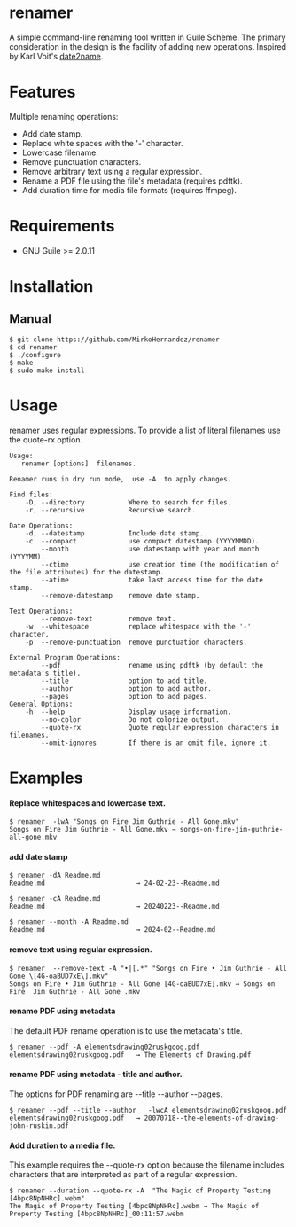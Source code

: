 # renamer

A simple command-line renaming tool written in Guile Scheme. The
primary consideration in the design is the facility of adding new
operations. Inspired by Karl Voit's [date2name](https://github.com/novoid/date2name).

# Features

Multiple renaming operations:

- Add date stamp.
- Replace white spaces with the '-' character.
- Lowercase filename.
- Remove punctuation characters.
- Remove arbitrary text using a regular expression.
- Rename a PDF file using the file's metadata (requires pdftk). 
- Add duration time for media file formats (requires ffmpeg). 

# Requirements

- GNU Guile >= 2.0.11

# Installation

## Manual

```console
$ git clone https://github.com/MirkoHernandez/renamer
$ cd renamer
$ ./configure
$ make
$ sudo make install
```

# Usage

renamer uses regular expressions. To provide a list of literal
filenames use the quote-rx option.

```text
Usage: 
   renamer [options]  filenames.

Renamer runs in dry run mode,  use -A  to apply changes.

Find files:
	-D, --directory           Where to search for files.
	-r, --recursive           Recursive search.

Date Operations:
	-d, --datestamp           Include date stamp.
	-c  --compact             use compact datestamp (YYYYMMDD).
	    --month               use datestamp with year and month (YYYYMM).
	    --ctime               use creation time (the modification of the file attributes) for the datestamp.
	    --atime               take last access time for the date stamp. 
	    --remove-datestamp    remove date stamp.

Text Operations:
	    --remove-text         remove text.
	-w  --whitespace          replace whitespace with the '-' character.
	-p  --remove-punctuation  remove punctuation characters.

External Program Operations:
	    --pdf                 rename using pdftk (by default the metadata's title).
	    --title               option to add title.
	    --author              option to add author.
	    --pages               option to add pages. 
General Options:
	-h  --help                Display usage information.
	    --no-color            Do not colorize output.
	    --quote-rx            Quote regular expression characters in filenames.
	    --omit-ignores        If there is an omit file, ignore it.
```

# Examples

#### Replace whitespaces and lowercase text.

```console
$ renamer  -lwA "Songs on Fire Jim Guthrie - All Gone.mkv"
Songs on Fire Jim Guthrie - All Gone.mkv → songs-on-fire-jim-guthrie-all-gone.mkv
```

#### add date stamp

```console
$ renamer -dA Readme.md 
Readme.md                       → 24-02-23--Readme.md

$ renamer -cA Readme.md 
Readme.md                       → 20240223--Readme.md

$ renamer --month -A Readme.md 
Readme.md                       → 2024-02--Readme.md
```

#### remove text using regular expression.

```console
$ renamer  --remove-text -A "•|[.*" "Songs on Fire • Jim Guthrie - All Gone \[4G-oaBUD7xE\].mkv"
Songs on Fire • Jim Guthrie - All Gone [4G-oaBUD7xE].mkv → Songs on Fire  Jim Guthrie - All Gone .mkv
```

#### rename PDF using metadata

The default PDF rename operation is to use the metadata's title.

```console
$ renamer --pdf -A elementsdrawing02ruskgoog.pdf 
elementsdrawing02ruskgoog.pdf   → The Elements of Drawing.pdf
```
#### rename PDF using metadata - title and author.

The options for PDF renaming are --title --author --pages.

```console
$ renamer --pdf --title --author   -lwcA elementsdrawing02ruskgoog.pdf 
elementsdrawing02ruskgoog.pdf   → 20070718--the-elements-of-drawing-john-ruskin.pdf
```

#### Add duration to a media file.

This example requires the --quote-rx option because the filename
includes characters that are interpreted as part of a regular
expression.

```console
$ renamer --duration --quote-rx -A  "The Magic of Property Testing [4bpc8NpNHRc].webm"
The Magic of Property Testing [4bpc8NpNHRc].webm → The Magic of Property Testing [4bpc8NpNHRc]_00:11:57.webm
```
